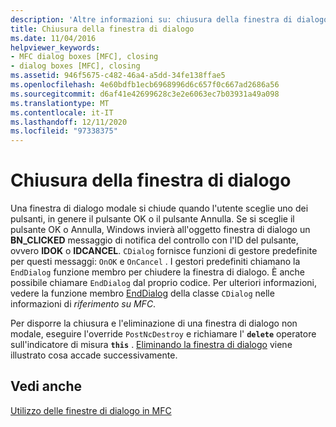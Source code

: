 ```yaml
---
description: 'Altre informazioni su: chiusura della finestra di dialogo'
title: Chiusura della finestra di dialogo
ms.date: 11/04/2016
helpviewer_keywords:
- MFC dialog boxes [MFC], closing
- dialog boxes [MFC], closing
ms.assetid: 946f5675-c482-46a4-a5dd-34fe138ffae5
ms.openlocfilehash: 4e60bdfb1ecb6968996d6c657f0c667ad2686a56
ms.sourcegitcommit: d6af41e42699628c3e2e6063ec7b03931a49a098
ms.translationtype: MT
ms.contentlocale: it-IT
ms.lasthandoff: 12/11/2020
ms.locfileid: "97338375"
---
```

# <a name="closing-the-dialog-box"></a>Chiusura della finestra di dialogo

Una finestra di dialogo modale si chiude quando l'utente sceglie uno dei pulsanti, in genere il pulsante OK o il pulsante Annulla. Se si sceglie il pulsante OK o Annulla, Windows invierà all'oggetto finestra di dialogo un **BN_CLICKED** messaggio di notifica del controllo con l'ID del pulsante, ovvero **IDOK** o **IDCANCEL**. `CDialog` fornisce funzioni di gestore predefinite per questi messaggi: `OnOK` e `OnCancel` . I gestori predefiniti chiamano la `EndDialog` funzione membro per chiudere la finestra di dialogo. È anche possibile chiamare `EndDialog` dal proprio codice. Per ulteriori informazioni, vedere la funzione membro [EndDialog](reference/cdialog-class.md#enddialog) della classe `CDialog` nelle informazioni di *riferimento su MFC*.

Per disporre la chiusura e l'eliminazione di una finestra di dialogo non modale, eseguire l'override `PostNcDestroy` e richiamare l' **`delete`** operatore sull'indicatore di misura **`this`** . [Eliminando la finestra di dialogo](destroying-the-dialog-box.md) viene illustrato cosa accade successivamente.

## <a name="see-also"></a>Vedi anche

[Utilizzo delle finestre di dialogo in MFC](life-cycle-of-a-dialog-box.md)
